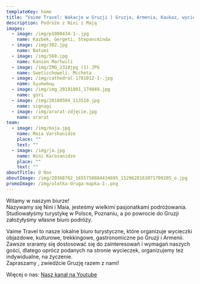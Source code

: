 ```yaml
---
templateKey: home
title: "Vaime Travel: Wakacje w Gruzji | Gruzja, Armenia, Kaukaz, wycieczki, wczasy"
description: Podróże z Nini i Mają
images:
  - image: /img/p1000434-1-.jpg
    name: Kazbek, Gergeti, Stepancminda
  - image: /img/302.jpg
    name: Batumi
  - image: /img/560.jpg
    name: Kanion Martwili
  - image: /img/IMG_2318jpg (1).JPG
    name: Sweticchoweli, Mccheta
  - image: /img/cathedral-1781012-1-.jpg
    name: ზვართნოც
  - image: /img/img_20191001_174049.jpg
    name: gori
  - image: /img/20180504_113510.jpg
    name: signagi
  - image: /img/ararat-zdjęcie.jpg
    name: ararat
team:
  - image: /img/maja.jpg
    name: Maia Varshanidze
    place: ""
    text: ""
  - image: /img/ja.jpg
    name: Nini Karosanidze
    place: ""
    text: ""
aboutTitle: O Nas
aboutImage: /img/20368762_1655758084434695_1529628163071709205_o.jpg
promoImage: /img/ulotka-druga-mapka-1-.png
---
```

Witamy w naszym biurze!  \
Nazywamy się Nini i Maia, jesteśmy wielkimi pasjonatkami podróżowania. Studiowałyśmy turystykę w Polsce, Poznaniu, a po powrocie do Gruzji założyłyśmy własne biuro podróży.  

Vaime Travel to nasze lokalne biuro turystyczne, które organizuje wycieczki objazdowe, kulturowe, trekkingowe, gastronomiczne po Gruzji i Armenii. Zawsze sraramy się dostosować się do zainteresowań i wymagań naszych gości, dlatego oprócz podanych na stronie wycieczek, organizujemy też indywidualne, na życzenie. \
Zapraszamy , zwiedźcie Gruzję razem z nami!

Więcej o nas: [Nasz kanał na Youtube](https://www.youtube.com/channel/UCnYblaR424qXMVwkZzbJLkg?view_as=subscriber)